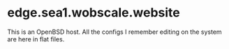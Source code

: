 # edge.sea1.wobscale.website

This is an OpenBSD host. All the configs I remember editing on the system are here in flat files.
